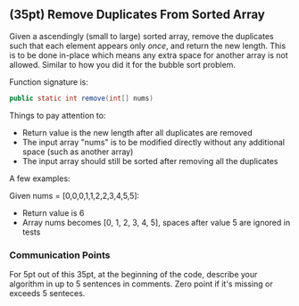 ## (35pt) Remove Duplicates From Sorted Array

Given a ascendingly (small to large) sorted array, remove the duplicates such that each element appears only *once*, and return the new length. This is to be done in-place which means any extra space for another array is not allowed. Similar to how you did it for the bubble sort problem.

Function signature is:

```java
public static int remove(int[] nums)
```

Things to pay attention to:

- Return value is the new length after all duplicates are removed
- The input array "nums" is to be modified directly without any additional space (such as another array)
- The input array should still be sorted after removing all the duplicates

A few examples: 

Given nums = [0,0,0,1,1,2,2,3,4,5,5]:

- Return value is 6
- Array nums becomes [0, 1, 2, 3, 4, 5], spaces after value 5 are ignored in tests

### Communication Points

For 5pt out of this 35pt, at the beginning of the code, describe your algorithm in up to 5 sentences in comments. Zero point if it's missing or exceeds 5 senteces. 

